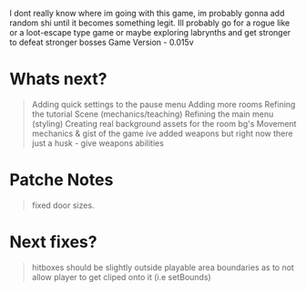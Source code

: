 I dont really know where im going with this game, im probably gonna add random shi until it becomes something legit.
Ill probably go for a rogue like or a loot-escape type game or maybe exploring labrynths and get stronger to defeat stronger bosses
Game Version - 0.015v
# Whats next?

> Adding quick settings to the pause menu
> Adding more rooms
> Refining the tutorial Scene (mechanics/teaching)
> Refining the main menu (styling)
> Creating real background assets for the room bg's
> Movement mechanics & gist of the game
> ive added weapons but right now there just a husk - give weapons abilities

# Patche Notes

> fixed door sizes.

# Next fixes?

> hitboxes should be slightly outside playable area boundaries as to not allow player to get cliped onto it (i.e setBounds)
